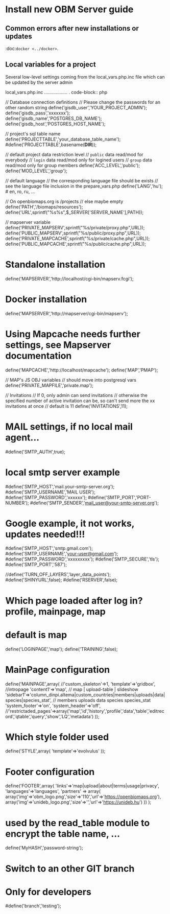 Install new OBM Server guide
============================

Common errors after new installations or updates
------------------------------------------------
:doc:`docker <../docker>`.


Local variables for a project
-----------------------------
Several low-level settings coming from the local_vars.php.inc file which can be updated by the server admin

local_vars.php.inc
..................
. code-block:: php

  // Database connection definitions
  // Please change the passwords for an other random string
  define('gisdb_user','YOUR_PROJECT_ADMIN');
  define('gisdb_pass','xxxxxxx');
  define('gisdb_name','POSTGRES_DB_NAME');
  define('gisdb_host','POSTGRES_HOST_NAME');
  
  // project's sql table name 
  define('PROJECTTABLE','your_database_table_name');
  #define('PROJECTTABLE',basename(__DIR__));
  
  // default project data restriction level
  // `public` data read/mod for everybody
  // `login` data read/mod only for logined users
  // `group` data read/mod only for group members
  define('ACC_LEVEL','public');
  define('MOD_LEVEL','group');
  
  // default language
  // the corresponding language file should be exists
  // see the language file inclusion in the prepare_vars.php
  define('LANG','hu'); # en, ro, ru, ...
  
  // On openbiomaps.org is /projects
  // else maybe empty
  define('PATH','/biomaps/resources');
  define('URL',sprintf("%s%s",$_SERVER['SERVER_NAME'],PATH));
  
  // mapserver variable
  define('PRIVATE_MAPSERV',sprintf("%s/private/proxy.php",URL));
  define('PUBLIC_MAPSERV',sprintf("%s/public/proxy.php",URL));
  define('PRIVATE_MAPCACHE',sprintf("%s/private/cache.php",URL));
  define('PUBLIC_MAPCACHE',sprintf("%s/public/cache.php",URL));
  # Standalone installation
  define('MAPSERVER','http://localhost/cgi-bin/mapserv.fcgi');
  # Docker installation
  define('MAPSERVER','http://mapserver/cgi-bin/mapserv');
  # Using Mapcache needs further settings, see Mapserver documentation
  define('MAPCACHE','http://localhost/mapcache');
  define('MAP','PMAP');
  
  // MAP's JS OBJ variables
  // should move into postgresql vars
  define('PRIVATE_MAPFILE','private.map');
  
  // Invitations
  // If 0, only admin can send invitations
  // otherwise the specified number of active invitation can be, so can't send more the xx invitations at once
  // default is 11
  define('INVITATIONS',11);
  
  # MAIL settings, if no local mail agent...
  #define('SMTP_AUTH',true);
  # local smtp server example 
  #define('SMTP_HOST','mail.your-smtp-server.org');
  #define('SMTP_USERNAME','MAIL USER');
  #define('SMTP_PASSWORD','xxxxxx');
  #define('SMTP_PORT','PORT-NUMBER');
  #define('SMTP_SENDER','mail_user@your-smtp-server.org');
  # Google example, it not works, updates needed!!!
  #define('SMTP_HOST','smtp.gmail.com');
  #define('SMTP_USERNAME','your-user@gmail.com');
  #define('SMTP_PASSWORD','xxxxxxxxx');
  #define('SMTP_SECURE','tls');
  #define('SMTP_PORT','587');
  
  //define('TURN_OFF_LAYERS','layer_data_points');
  #define('SHINYURL',false);
  #define('RSERVER',false);
  
  # Which page loaded after log in? profile, mainpage, map
  # default is map
  define('LOGINPAGE','map');
  define('TRAINING',false);
  
  # MainPage configuration
  define('MAINPAGE',array(
    //'custom_skeleton'=>1,
    'template'=>'gridbox', //intropage
    'content1'=>'map',   // map | upload-table | slideshow
    'sidebar1'=>'column_dinpi.altema|custom_countries|members|uploads|data|species|species_stat', // members uploads data species species_stat
    'system_footer'=>'on',
    'system_header'=>'off',
    //'restrictaded_pages'=>array('map','id','history','profile','data','table','editrecord','qtable','query','show','LQ','metadata')
  ));
  
  # Which style folder used
  define('STYLE',array(
    'template'=>'evolvulus'
  ));
  
  # Footer configuration
  define('FOOTER',array(
    'links'=>'map|upload|about|terms|usage|privacy',
    'languages'=>'languages',
    'partners' => array(
            array('img'=>'obm_logo.png','size'=>'110','url'=>'https://openbiomaps.org'),
            array('img'=>'unideb_logo.png','size'=>'','url'=>'https://unideb.hu')
        ))
  );
  
  # used by the read_table module to encrypt the table name, ...
  define('MyHASH','password-string');
  
  # Switch to an other GIT branch
  # Only for developers
  #define('branch','testing');

